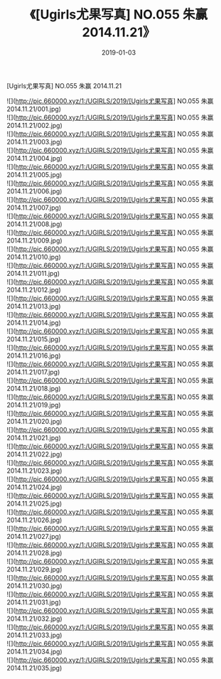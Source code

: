 ﻿---
layout: post
title:  《[Ugirls尤果写真] NO.055 朱赢 2014.11.21》
date:   2019-01-03
img: http://pic.660000.xyz/1:/UGIRLS/2019/[Ugirls尤果写真] NO.055 朱赢 2014.11.21/000.jpg
categories: [美女, 清纯, 唯美]
---

[Ugirls尤果写真] NO.055 朱赢 2014.11.21

 ![](http://pic.660000.xyz/1:/UGIRLS/2019/[Ugirls尤果写真] NO.055 朱赢 2014.11.21/001.jpg) <br>![](http://pic.660000.xyz/1:/UGIRLS/2019/[Ugirls尤果写真] NO.055 朱赢 2014.11.21/002.jpg) <br>![](http://pic.660000.xyz/1:/UGIRLS/2019/[Ugirls尤果写真] NO.055 朱赢 2014.11.21/003.jpg) <br>![](http://pic.660000.xyz/1:/UGIRLS/2019/[Ugirls尤果写真] NO.055 朱赢 2014.11.21/004.jpg) <br>![](http://pic.660000.xyz/1:/UGIRLS/2019/[Ugirls尤果写真] NO.055 朱赢 2014.11.21/005.jpg) <br>![](http://pic.660000.xyz/1:/UGIRLS/2019/[Ugirls尤果写真] NO.055 朱赢 2014.11.21/006.jpg) <br>![](http://pic.660000.xyz/1:/UGIRLS/2019/[Ugirls尤果写真] NO.055 朱赢 2014.11.21/007.jpg) <br>![](http://pic.660000.xyz/1:/UGIRLS/2019/[Ugirls尤果写真] NO.055 朱赢 2014.11.21/008.jpg) <br>![](http://pic.660000.xyz/1:/UGIRLS/2019/[Ugirls尤果写真] NO.055 朱赢 2014.11.21/009.jpg) <br>![](http://pic.660000.xyz/1:/UGIRLS/2019/[Ugirls尤果写真] NO.055 朱赢 2014.11.21/010.jpg) <br>![](http://pic.660000.xyz/1:/UGIRLS/2019/[Ugirls尤果写真] NO.055 朱赢 2014.11.21/011.jpg) <br>![](http://pic.660000.xyz/1:/UGIRLS/2019/[Ugirls尤果写真] NO.055 朱赢 2014.11.21/012.jpg) <br>![](http://pic.660000.xyz/1:/UGIRLS/2019/[Ugirls尤果写真] NO.055 朱赢 2014.11.21/013.jpg) <br>![](http://pic.660000.xyz/1:/UGIRLS/2019/[Ugirls尤果写真] NO.055 朱赢 2014.11.21/014.jpg) <br>![](http://pic.660000.xyz/1:/UGIRLS/2019/[Ugirls尤果写真] NO.055 朱赢 2014.11.21/015.jpg) <br>![](http://pic.660000.xyz/1:/UGIRLS/2019/[Ugirls尤果写真] NO.055 朱赢 2014.11.21/016.jpg) <br>![](http://pic.660000.xyz/1:/UGIRLS/2019/[Ugirls尤果写真] NO.055 朱赢 2014.11.21/017.jpg) <br>![](http://pic.660000.xyz/1:/UGIRLS/2019/[Ugirls尤果写真] NO.055 朱赢 2014.11.21/018.jpg) <br>![](http://pic.660000.xyz/1:/UGIRLS/2019/[Ugirls尤果写真] NO.055 朱赢 2014.11.21/019.jpg) <br>![](http://pic.660000.xyz/1:/UGIRLS/2019/[Ugirls尤果写真] NO.055 朱赢 2014.11.21/020.jpg) <br>![](http://pic.660000.xyz/1:/UGIRLS/2019/[Ugirls尤果写真] NO.055 朱赢 2014.11.21/021.jpg) <br>![](http://pic.660000.xyz/1:/UGIRLS/2019/[Ugirls尤果写真] NO.055 朱赢 2014.11.21/022.jpg) <br>![](http://pic.660000.xyz/1:/UGIRLS/2019/[Ugirls尤果写真] NO.055 朱赢 2014.11.21/023.jpg) <br>![](http://pic.660000.xyz/1:/UGIRLS/2019/[Ugirls尤果写真] NO.055 朱赢 2014.11.21/024.jpg) <br>![](http://pic.660000.xyz/1:/UGIRLS/2019/[Ugirls尤果写真] NO.055 朱赢 2014.11.21/025.jpg) <br>![](http://pic.660000.xyz/1:/UGIRLS/2019/[Ugirls尤果写真] NO.055 朱赢 2014.11.21/026.jpg) <br>![](http://pic.660000.xyz/1:/UGIRLS/2019/[Ugirls尤果写真] NO.055 朱赢 2014.11.21/027.jpg) <br>![](http://pic.660000.xyz/1:/UGIRLS/2019/[Ugirls尤果写真] NO.055 朱赢 2014.11.21/028.jpg) <br>![](http://pic.660000.xyz/1:/UGIRLS/2019/[Ugirls尤果写真] NO.055 朱赢 2014.11.21/029.jpg) <br>![](http://pic.660000.xyz/1:/UGIRLS/2019/[Ugirls尤果写真] NO.055 朱赢 2014.11.21/030.jpg) <br>![](http://pic.660000.xyz/1:/UGIRLS/2019/[Ugirls尤果写真] NO.055 朱赢 2014.11.21/031.jpg) <br>![](http://pic.660000.xyz/1:/UGIRLS/2019/[Ugirls尤果写真] NO.055 朱赢 2014.11.21/032.jpg) <br>![](http://pic.660000.xyz/1:/UGIRLS/2019/[Ugirls尤果写真] NO.055 朱赢 2014.11.21/033.jpg) <br>![](http://pic.660000.xyz/1:/UGIRLS/2019/[Ugirls尤果写真] NO.055 朱赢 2014.11.21/034.jpg) <br>![](http://pic.660000.xyz/1:/UGIRLS/2019/[Ugirls尤果写真] NO.055 朱赢 2014.11.21/035.jpg) <br>
